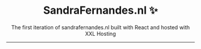<h1 align="center">SandraFernandes.nl ✨</h1>

<div align="center">The first iteration of sandrafernandes.nl built with React and hosted with XXL Hosting</div>

***

